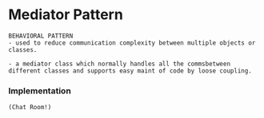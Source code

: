 # Mediator Pattern

    BEHAVIORAL PATTERN
    - used to reduce communication complexity between multiple objects or 
    classes. 
    
    - a mediator class which normally handles all the commsbetween 
    different classes and supports easy maint of code by loose coupling.
    
    
### Implementation

    (Chat Room!) 